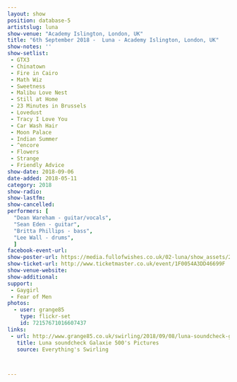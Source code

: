 ```yaml
---
layout: show
position: database-5
artistslug: luna
show-venue: "Academy Islington, London, UK"
title: "6th September 2018 -  Luna - Academy Islington, London, UK"
show-notes: ''
show-setlist:
 - GTX3
 - Chinatown
 - Fire in Cairo
 - Math Wiz
 - Sweetness
 - Malibu Love Nest
 - Still at Home
 - 23 Minutes in Brussels
 - Lovedust
 - Tracy I Love You
 - Car Wash Hair
 - Moon Palace
 - Indian Summer
 - ^encore
 - Flowers
 - Strange
 - Friendly Advice
show-date: 2018-09-06
date-added: 2018-05-11
category: 2018
show-radio:
show-lastfm:
show-cancelled:
performers: [
  "Dean Wareham - guitar/vocals",
  "Sean Eden - guitar",
  "Britta Phillips - bass",
  "Lee Wall - drums",
  ]
facebook-event-url:
show-poster-url: https://media.fullofwishes.co.uk/02-luna/show_assets/2018-09-06/2018-09-06-luna-academy-london-poster.jpg
show-ticket-url: http://www.ticketmaster.co.uk/event/1F0054A3DD46699F
show-venue-website:
show-additional:
support:
 - Gaygirl
 - Fear of Men
photos:
  - user: grange85
    type: flickr-set
    id: 72157671016607437
links:
 - url: http://www.grange85.co.uk/swirling/2018/09/08/luna-soundcheck-galaxie-500-pictures/
   title: Luna soundcheck Galaxie 500's Pictures
   source: Everything's Swirling



---
```

